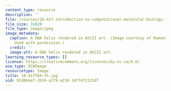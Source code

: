 ```yaml
---
content_type: resource
description: ''
file: /courses/18-417-introduction-to-computational-molecular-biology-fall-2004/01d60aef2b34a179a23d14f74f1131df_18-417f04-th.jpg
file_size: 31020
file_type: image/jpeg
image_metadata:
  caption: A DNA helix rendered in ASCII art. (Image courtesy of Ramona Saldamando.
    Used with permission.)
  credit: ''
  image-alt: A DNA helix rendered in ASCII art.
learning_resource_types: []
license: https://creativecommons.org/licenses/by-nc-sa/4.0/
ocw_type: OCWImage
resourcetype: Image
title: 18-417f04-th.jpg
uid: 01d60aef-2b34-a179-a23d-14f74f1131df
---
```

